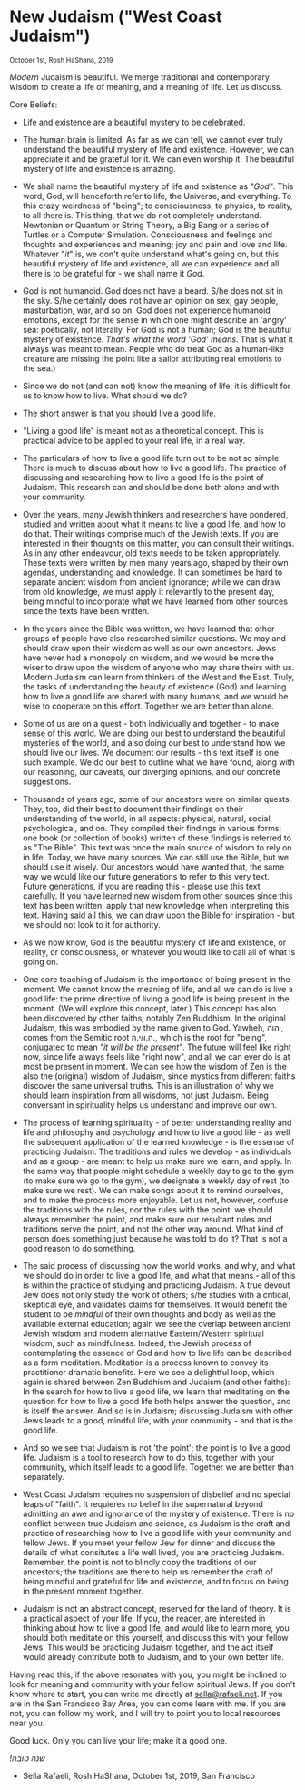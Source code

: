 # New Judaism ("West Coast Judaism")

<small> October 1st, Rosh HaShana, 2019 </small>

_Modern_ Judaism is beautiful. We merge traditional and contemporary wisdom to create a life of meaning, and a meaning of life. Let us discuss. 

Core Beliefs:

* Life and existence are a beautiful mystery to be celebrated. 

* The human brain is limited. As far as we can tell, we cannot ever truly understand the beautiful mystery of life and existence. However, we can appreciate it and be grateful for it. We can even worship it. The beautiful mystery of life and existence is amazing. 

* We shall name the beautiful mystery of life and existence as *"God"*. This word, God, will henceforth refer to life, the Universe, and everything. To this crazy weirdness of "being"; to consciousness, to physics, to reality, to all there is. This thing, that we do not completely understand. Newtonian or Quantum or String Theory, a Big Bang or a series of Turtles or a Computer Simulation. Consciousness and feelings and thoughts and experiences and meaning; joy and pain and love and life. Whatever "_it_" is, we don't quite understand what's going on, but this beautiful mystery of life and existence, all we can experience and all there is to be grateful for - we shall name it *God*. 

* God is not humanoid. God does not have a beard. S/he does not sit in the sky. S/he certainly does not have an opinion on sex, gay people, masturbation, war, and so on. God does not experience humanoid emotions, except for the sense in which one might describe an 'angry' sea: poetically, not literally. For God is not a human; God is the beautiful mystery of existence. _That's what the word 'God' means_. That is what it always was meant to mean. People who do treat God as a human-like creature are missing the point like a sailor attributing real emotions to the sea.)

* Since we do not (and can not) know the meaning of life, it is difficult for us to know how to live. What should we do? 

* The short answer is that you should live a good life. 

* "Living a good life" is meant not as a theoretical concept. This is practical advice to be applied to your real life, in a real way. 
	
* The particulars of how to live a good life turn out to be not so simple. There is much to discuss about how to live a good life. The practice of discussing and researching how to live a good life is the point of Judaism. This research can and should be done both alone and with your community.

* Over the years, many Jewish thinkers and researchers have pondered, studied and written about what it means to live a good life, and how to do that. Their writings comprise much of the Jewish texts. If you are interested in their thoughts on this matter, you can consult their writings. As in any other endeavour, old texts needs to be taken appropriately. These texts were written by men many years ago, shaped by their own agendas, understanding and knowledge. It can sometimes be hard to separate ancient wisdom from ancient ignorance; while we can draw from old knowledge, we must apply it relevantly to the present day, being mindful to incorporate what we have learned from other sources since the texts have been written. 

* In the years since the Bible was written, we have learned that other groups of people have also researched similar questions. We may and should draw upon their wisdom as well as our own ancestors. Jews have never had a monopoly on wisdom, and we would be more the wiser to draw upon the wisdom of anyone who may share theirs with us. Modern Judaism can learn from thinkers of the West and the East. Truly, the tasks of understanding the beauty of existence (God) and learning how to live a good life are shared with many humans, and we would be wise to cooperate on this effort. Together we are better than alone. 

* Some of us are on a quest - both individually and together - to make sense of this world. We are doing our best to understand the beautiful mysteries of the world, and also doing our best to understand how we should live our lives. We document our results - this text itself is one such example. We do our best to outline what we have found, along with our reasoning, our caveats, our diverging opinions, and our concrete suggestions.

* Thousands of years ago, some of our ancestors were on similar quests. They, too, did their best to document their findings on their understanding of the world, in all aspects: physical, natural, social, psychological, and on. They compiled their findings in various forms; one book (or collection of books) written of these findings is referred to as "The Bible". This text was once the main source of wisdom to rely on in life. Today, we have many sources. We can still use the Bible, but we should use it wisely. Our ancestors would have wanted that, the same way we would like our future generations to refer to this very text. Future generations, if you are reading this - please use this text carefully. If you have learned new wisdom from other sources since this text has been written, apply that new knowledge when interpreting this text. Having said all this, we can draw upon the Bible for inspiration - but we should not look to it for authority. 

* As we now know, God is the beautiful mystery of life and existence, or reality, or consciousness, or whatever you would like to call all of what is going on. 

* One core teaching of Judaism is the importance of being present in the moment. We cannot know the meaning of life, and all we can do is live a good life: the prime directive of living a good life is being present in the moment. (We will explore this concept, later.) This concept has also been discovered by other faiths, notably Zen Buddhism. In the original Judaism, this was embodied by the name given to God. Yawheh, יהוה, comes from the Semitic root ה.ו/י.ה., which is the root for "being", conjugated to mean *"it will be the present"*. The future will feel like right now, since life always feels like "right now", and all we can ever do is at most be present in moment. We can see how the wisdom of Zen is the also the (original) wisdom of Judaism, since mystics from different faiths discover the same universal truths. This is an illustration of why we should learn inspiration from all wisdoms, not just Judaism. Being conversant in spirituality helps us understand and improve our own. 

* The process of learning spirituality - of better understanding reality and life and philosophy and psychology and how to live a good life - as well the subsequent application of the learned knowledge - is the essense of practicing Judaism. The traditions and rules we develop - as individuals and as a group - are meant to help us make sure we learn, and apply. In the same way that people might schedule a weekly day to go to the gym (to make sure we go to the gym), we designate a weekly day of rest (to make sure we rest). We can make songs about it to remind ourselves, and to make the process more enjoyable. Let us not, however, confuse the traditions with the rules, nor the rules with the point: we should always remember the point, and make sure our resultant rules and traditions serve the point, and not the other way around. What kind of person does something just because he was told to do it? That is not a good reason to do something. 

* The said process of discussing how the world works, and why, and what we should do in order to live a good life, and what that means - all of this is within the practice of studying and practicing Judaism. A true devout Jew does not only study the work of others; s/he studies with a critical, skeptical eye, and validates claims for themselves. It would benefit the student to be _mindful_ of their own thoughts and body as well as the available external education; again we see the overlap between ancient Jewish wisdom and modern alernative Eastern/Western spiritual wisdom, such as mindfulness. Indeed, the Jewish process of contemplating the essence of God and how to live life can be described as a form meditation. Meditation is a process known to convey its practitioner dramatic benefits. Here we see a delightful loop, which again is shared between Zen Buddhism and Judaism (and other faiths): In the search for how to live a good life, we learn that meditating on the question for how to live a good life both helps answer the question, and is itself the answer. And so is in Judaism; discussing Judaism with other Jews leads to a good, mindful life, with your community - and that is the good life. 

* And so we see that Judaism is not 'the point'; the point is to live a good life. Judaism is a tool to research how to do this, together with your community, which itself leads to a good life. Together we are better than separately. 

* West Coast Judaism requires no suspension of disbelief and no special leaps of "faith". It requieres no belief in the supernatural beyond admitting an awe and ignorance of the mystery of existence. There is no conflict between true Judaism and science, as Judaism is the craft and practice of researching how to live a good life with your community and fellow Jews. If you meet your fellow Jew for dinner and discuss the details of what consitutes a life well lived, you are practicing Judaism. Remember, the point is not to blindly copy the traditions of our ancestors; the traditions are there to help us remember the craft of being mindful and grateful for life and existence, and to focus on being in the present moment together. 

* Judaism is not an abstract concept, reserved for the land of theory. It is a practical aspect of your life. If you, the reader, are interested in thinking about how to live a good life, and would like to learn more, you should both meditate on this yourself, and discuss this with your fellow Jews. This would be practicing Judaism together, and the act itself would already contribute both to Judaism, and to your own better life. 

Having read this, if the above resonates with you, you might be inclined to look for meaning and community with your fellow spiritual Jews. If you don't know where to start, you can write me directly at <a href="mailto:sella@rafaeli.net" target="_top">sella@rafaeli.net</a>. If you are in the San Francisco Bay Area, you can come learn with me. If you are not, you can follow my work, and I will try to point you to local resources near you. 

Good luck. Only you can live your life; make it a good one. 

_!שנה טובה_

- Sella Rafaeli, Rosh HaShana, October 1st, 2019, San Francisco